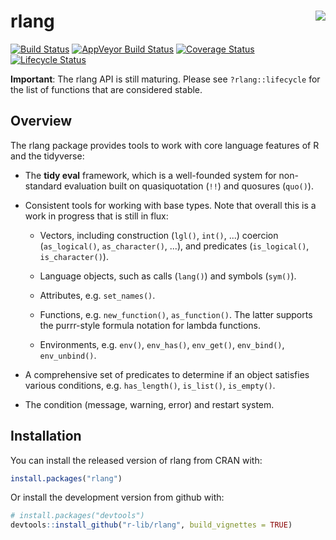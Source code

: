 rlang <img src="man/figures/rlang.png" align="right" />
=======================================================

[![Build Status](https://travis-ci.org/r-lib/rlang.svg?branch=master)](https://travis-ci.org/r-lib/rlang)
[![AppVeyor Build Status](https://ci.appveyor.com/api/projects/status/github/r-lib/rlang?branch=master&svg=true)](https://ci.appveyor.com/project/lionel-/rlang)
[![Coverage Status](https://codecov.io/gh/r-lib/rlang/branch/master/graph/badge.svg)](https://codecov.io/github/r-lib/rlang?branch=master)
[![Lifecycle Status](https://img.shields.io/badge/lifecycle-maturing-blue.svg)](https://www.tidyverse.org/lifecycle/)

**Important**: The rlang API is still maturing. Please see
`?rlang::lifecycle` for the list of functions that are considered
stable.


## Overview

The rlang package provides tools to work with core language features
of R and the tidyverse:

*   The __tidy eval__ framework, which is a well-founded system for
    non-standard evaluation built on quasiquotation (`!!`) and
    quosures (`quo()`).

*   Consistent tools for working with base types. Note that overall
    this is a work in progress that is still in flux:

    * Vectors, including construction (`lgl()`, `int()`, ...)
      coercion (`as_logical()`, `as_character()`, ...), and
      predicates (`is_logical()`, `is_character()`).

    * Language objects, such as calls (`lang()`) and symbols (`sym()`).

    * Attributes, e.g. `set_names()`.

    * Functions, e.g. `new_function()`, `as_function()`. The latter
      supports the purrr-style formula notation for lambda functions.

    * Environments, e.g. `env()`, `env_has()`, `env_get()`, `env_bind()`,
      `env_unbind()`.

*   A comprehensive set of predicates to determine if an object satisfies
    various conditions, e.g. `has_length()`, `is_list()`, `is_empty()`.

*   The condition (message, warning, error) and restart system.


## Installation

You can install the released version of rlang from CRAN with:

```r
install.packages("rlang")
```

Or install the development version from github with:

```r
# install.packages("devtools")
devtools::install_github("r-lib/rlang", build_vignettes = TRUE)
```
